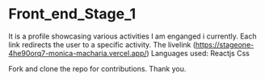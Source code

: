# Front_end_Stage_1

It is a profile showcasing various activities I am enganged i currently. Each link redirects the user to a specific activity.
The livelink (https://stageone-4he90orq7-monica-macharia.vercel.app/)
Languages used:
Reactjs
Css

Fork and clone the repo for contributions.
Thank you.
